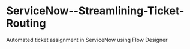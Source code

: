 # ServiceNow--Streamlining-Ticket-Routing
Automated ticket assignment in ServiceNow using Flow Designer
